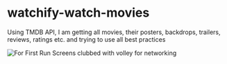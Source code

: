 # watchify-watch-movies
Using TMDB API, I am getting all movies, their posters, backdrops, trailers, reviews, ratings etc. and trying to use all best practices

![For First Run Screens clubbed with volley for networking](https://github.com/aman-alam11/watchify-watch-movies/blob/master/IMG_1410.JPG)
